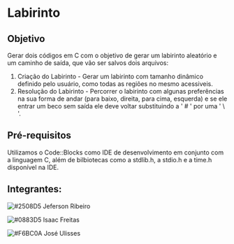 # Labirinto

## Objetivo 
Gerar dois códigos em C com o objetivo de gerar um labirinto aleatório e um caminho de saída, que vão ser salvos dois arquivos:

1. Criação do Labirinto - Gerar um labirinto com tamanho dinâmico definido pelo usuário, como todas as regiões no mesmo acessiveis.
2. Resolução do Labirinto - Percorrer o labirinto com algunas preferências na sua forma de andar (para baixo, direita, para cima, esquerda) e se ele entrar um beco sem saída ele deve voltar substituindo a ' # ' por uma ' \ '.

## Pré-requisitos
 Utilizamos o Code::Blocks como IDE de desenvolvimento em conjunto com a linguagem C, além de bilbiotecas como a stdlib.h, a stdio.h e a time.h disponível na IDE.

## Integrantes:

![#2508D5](https://placehold.it/15/2508D5/000000?text=+) Jeferson Ribeiro

![#0883D5](https://placehold.it/15/0883D5/000000?text=+) Isaac Freitas

![#F6BC0A](https://placehold.it/15/F6BC0A/000000?text=+) José Ulisses

 
